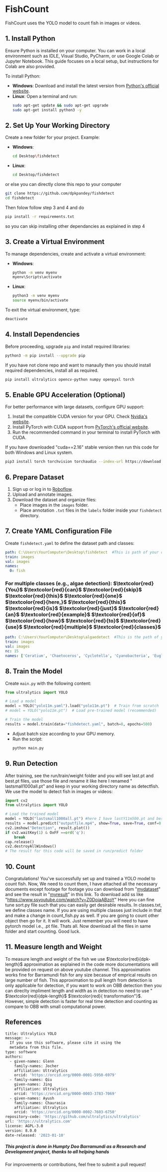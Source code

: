 # FishCount

FishCount uses the YOLO model to count fish in images or videos.

## 1. Install Python
Ensure Python is installed on your computer. You can work in a local environment such as IDLE, Visual Studio, PyCharm, or use Google Colab or Jupyter Notebook. This guide focuses on a local setup, but instructions for Colab are also provided.

To install Python:
- **Windows**: Download and install the latest version from [Python's official website](https://www.python.org/downloads/).
- **Linux**: Open a terminal and run:
  ```bash
  sudo apt-get update && sudo apt-get upgrade
  sudo apt-get install python3 -y
  ```

## 2. Set Up Your Working Directory 
Create a new folder for your project. Example:

- **Windows**:
  ```bash
  cd Desktop\fishdetect
  ```
- **Linux**:
  ```bash
  cd Desktop/fishdetect
  ```
or else you can directly clone this repo to your computer 
```bash
git clone https://github.com/dpkpandey/fishdetect
cd fishdetect
```
Then folow follow step 3 and 4 and do 
```bash
pip install -r requirements.txt
```
so you can skip installing other dependancies as explained in step 4

## 3. Create a Virtual Environment
To manage dependencies, create and activate a virtual environment:

- **Windows**:
  ```bash
  python -m venv myenv
  myenv\Scripts\activate
  ```
- **Linux**:
  ```bash
  python3 -m venv myenv
  source myenv/bin/activate
  ```

To exit the virtual environment, type:
```bash
deactivate
```

## 4. Install Dependencies
Before proceeding, upgrade `pip` and install required libraries:
```bash
python3 -m pip install --upgrade pip
```
If you have not clone repo and want to manaully then you should install required dependencies, install all as required.
```bash
pip install ultralytics opencv-python numpy openpyxl torch
```

## 5. Enable GPU Acceleration (Optional)
For better performance with large datasets, configure GPU support:

1. Install the compatible CUDA version for your GPU. Check [Nvidia's website](https://developer.nvidia.com/cuda-downloads).
2. Install PyTorch with CUDA support from [PyTorch's official website](https://pytorch.org/).
3. Run the recommended command in your terminal to install PyTorch with CUDA.
   
If you have downloaded "cuda==2.16" stable version then run this code for both Windows and Linux system.

```bash
pip3 install torch torchvision torchaudio --index-url https://download.pytorch.org/whl/cu126
```

## 6. Prepare Dataset
1. Sign up or log in to [Roboflow](https://roboflow.com/).
2. Upload and annotate images.
3. Download the dataset and organize files:
   - Place images in the `images` folder.
   - Place annotation `.txt` files in the `labels` folder inside your `fishdetect` directory.

## 7. Create YAML Configuration File
Create `fishdetect.yaml` to define the dataset path and classes:
```yaml
path: C:\Users\YourComputer\Desktop\fishdetect  #This is path of your current directory you can do pwd to see location and can copy that
train: images
val: images
names:
  0: fish
```
 
### For multiple classes (e.g., algae detection):  $\textcolor{red}{You}$ $\textcolor{red}{can}$ $\textcolor{red}{skip}$ $\textcolor{red}{this}$ $\textcolor{red}{one}$  $\textcolor{red}{here,}$ $\textcolor{red}{this}$ $\textcolor{red}{is}$ $\textcolor{red}{just}$ $\textcolor{red}{an}$  $\textcolor{red}{example}$ $\textcolor{red}{of}$ $\textcolor{red}{how}$ $\textcolor{red}{to}$ $\textcolor{red}{use}$  $\textcolor{red}{multiple}$ $\textcolor{red}{classes}$

 
```yaml
path: C:\Users\YourComputer\Desktop\algaedetect  #This is the path of your current directory
train: images
val: images
nc: 15
names: ['Ceratium', 'Chaetoceros', 'Cyclotella', 'Cyanobacteria', 'Euglenoid Eutreptiella', 'Gymnodinium', 'Microcystis', 'New', 'Oocystis', 'Oocytis', 'Oscillatoria', 'Pleurosigma sp.', 'Pseudo-nitzschia', 'Pseudo-nitzschia sp.', 'macro-algae']
```

## 8. Train the Model
Create `main.py` with the following content:
```python
from ultralytics import YOLO

# Load a model
model = YOLO("yolo11m.yaml").load("yolo11m.pt")  # Train from scratch
# model = YOLO("yolo11m.pt")  # Load pre-trained model (recommended)

# Train the model
results = model.train(data="fishdetect.yaml", batch=8, epochs=500)
```
- Adjust batch size according to your GPU memory.
- Run the script:
  ```bash
  python main.py
  ```

## 9. Run Detection
After training, see the run/train/weight folder and you will see last.pt and best.pt files, use those file and rename it like here I renamed " lastsmall1000all.pt"  and keep in your working directory name as detectfish.  
We use the model to detect fish in images or videos:
```python
import cv2
from ultralytics import YOLO

# Load the trained model
model = YOLO("lastsmall1000all.pt") #here I have lastY11m500.pt and bestY11m500.pt files both are very good model those output result footage is done in this model.
results = model.predict("outputfile.mp4", show=True, save=True, conf=0.30, tracker ="botsort.yaml") # you can choose your tracker= "bytetrack.yaml" or other.
cv2.imshow("Detection", result.plot())
if cv2.waitKey(1) & OxFF ==ord('q'):
    break
cap.release()
cv2.destroyAllWindows()
# The result for this code will be saved in run/predict folder
```

## 10. Count
Congratulations! You've successfully set up and trained a YOLO model to count fish.
Now, We need to count them, 
I have attached all the necessary documents except footage for footage you can download from "[mydataset](https://www.youtube.com/watch?v=Z0DoiaABzoY)"
and see the result in "[myresult](https://www.youtube.com/watch?v=KS21LWcn9bs)" in this link. To download add ss like "https://www.ssyoutube.com/watch?v=Z0DoiaABzoY"
Here you can fine tune sort.py file such that you can easily get desirable results. In classes.txt, we 
define classes name. If you are using multiple classes just include in that and make a change in count_fish.py as well.
If you are going to count other object then go for it. It will work. Just remember you will need to have pytorch model i.e., .pt file. Thats all.
Now download all the files in same folder and start counting. Good luck.


 ## 11. Measure length and Weight
To measure length and weight of the fish we use $\textcolor{red}{dpk-length}$ approximation as explained in the code more documentations will be provided on request on above youtube channel. 
This approximation works fine for Barramundi fish for any size becasue of emprical results on large number of fish. This approximation to pull length from detection is only 
applicable for detection, if you want to work on OBB detection then you can direclty impliment length and width as in detection no need to use " $\textcolor{red}{dpk-length}$ $\textcolor{red}{ transformation"}$. However,
simple detection is faster for real time detection and counting as compare to OBB with small computational power.


## References

```bash
title: Ultralytics YOLO
message: >-
  If you use this software, please cite it using the
  metadata from this file.
type: software
authors:
  - given-names: Glenn
    family-names: Jocher
    affiliation: Ultralytics
    orcid: 'https://orcid.org/0000-0001-5950-6979'
  - family-names: Qiu
    given-names: Jing
    affiliation: Ultralytics
    orcid: 'https://orcid.org/0000-0003-3783-7069'
  - given-names: Ayush
    family-names: Chaurasia
    affiliation: Ultralytics
    orcid: 'https://orcid.org/0000-0002-7603-6750'
repository-code: 'https://github.com/ultralytics/ultralytics'
url: 'https://ultralytics.com'
license: AGPL-3.0
version: 8.0.0
date-released: '2023-01-10'
```


##### This project is done in Humpty Doo Barramundi as a Research and Development project, thanks to all helping hands 


For improvements or contributions, feel free to submit a pull request!

